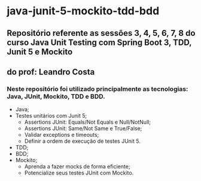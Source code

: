 # java-junit-5-mockito-tdd-bdd

## Repositório referente as sessões 3, 4, 5, 6, 7, 8 do curso Java Unit Testing com Spring Boot 3, TDD, Junit 5 e Mockito
## do prof: Leandro Costa


### Neste repositório foi utilizado principalmente as tecnologias: Java, JUnit, Mockito, TDD e BDD.

- Java;
- Testes unitários com Junit 5;
  - Assertions JUnit: Equals/Not Equals e Null/NotNull;
  - Assertions JUnit: Same/Not Same e True/False;
  - Validar exceptions e timeouts;
  - Definir a ordem de execução de testes JUnit 5.
- TDD;
- BDD;
- Mockito;
  - Aprenda a fazer mocks de forma eficiente;
  - Potencialize seus testes JUnit com Mockito.

